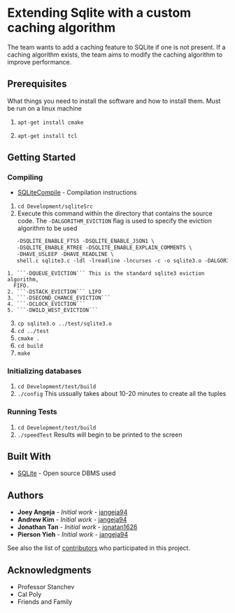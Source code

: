 # Extending Sqlite with a custom caching algorithm

The team wants to  add a caching feature to SQLite if one is not present. If a
caching algorithm exists, the team aims to modify the caching algorithm to
improve performance.

## Prerequisites

What things you need to install the software and how to install them. Must be
run on a linux machine

1. ```apt-get install cmake```

2. ```apt-get install tcl```

## Getting Started


### Compiling
* [SQLiteCompile](https://www.sqlite.org/howtocompile.html) - Compilation
instructions

1. ```cd Development/sqliteSrc```
2. Execute this command within the directory that contains the source code. The
  ```-DALGORITHM_EVICTION``` flag is used to specify the eviction algorithm to
  be used
```gcc -Os -I. -DSQLITE_THREADSAFE=0 -DSQLITE_ENABLE_FTS4 \
   -DSQLITE_ENABLE_FTS5 -DSQLITE_ENABLE_JSON1 \
   -DSQLITE_ENABLE_RTREE -DSQLITE_ENABLE_EXPLAIN_COMMENTS \
   -DHAVE_USLEEP -DHAVE_READLINE \
   shell.c sqlite3.c -ldl -lreadline -lncurses -c -o sqlite3.o -DALGORITHM_EVICTION
```
    1. ```-DQUEUE_EVICTION``` This is the standard sqlite3 eviction algorithm,
      FIFO.
    2. ```-DSTACK_EVICTION``` LIFO
    3. ```-DSECOND_CHANCE_EVICTION```
    4. ```-DCLOCK_EVICTION```
    5. ```-DWILD_WEST_EVICTION```
3. ```cp sqlite3.o ../test/sqlite3.o```
4. ```cd ../test```
5. ```cmake .```
6. ```cd build```
7. ```make```

### Initializing databases
1. ```cd Development/test/build```
2. ```./config```
    This ussually takes about 10-20 minutes to create all the tuples

### Running Tests
1. ```cd Development/test/build```
2. ```./speedTest```
    Results will begin to be printed to the screen

## Built With

* [SQLite](https://www.sqlite.org) - Open source DBMS used

## Authors

* **Joey Angeja** - *Initial work* - [jangeja94](https://github.com/jangeja94)
* **Andrew Kim** - *Initial work* - [jangeja94](https://github.com/jangeja94)
* **Jonathan Tan** - *Initial work* - [jonatan1626](https://github.com/jonatan1626)
* **Pierson Yieh** - *Initial work* - [jangeja94](https://github.com/jangeja94)

See also the list of [contributors](https://github.com/jangeja94/SqliteCaching/contributors) who participated in this project.

## Acknowledgments

* Professor Stanchev
* Cal Poly
* Friends and Family
